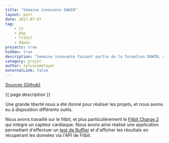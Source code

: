 ```yaml
---
title: "Semaine innovante DAWIN"
layout: post
date: 2017-07-07
tag: 
    - js
    - php
    - fitbit
    - dawin
projects: true
hidden: true
description: "Semaine innovante faisant partie de la formation DAWIN, durant laquelle le but était de réaliser une application innovante."
category: projet
author: sylvainmetayer
externalLink: false
---
```


[Sources (Github)](https://github.com/sylvainmetayer/semaine-innovante-dawin)

{{ page.description }}

Une grande liberté nous a été donné pour réaliser les projets, et nous avons eu à disposition différents outils.

Nous avons travaillé sur le fitbit, et plus particulièrement le [Fitbit Charge 2](https://www.fitbit.com/fr/charge2) qui intègre un capteur cardiaque. Nous avons ainsi réalisé une application permettant d'effectuer un [test de Ruffier](https://fr.wikipedia.org/wiki/Test_de_Ruffier) et d'afficher les résultats en récupérant les données via l'API de Fitbit.
